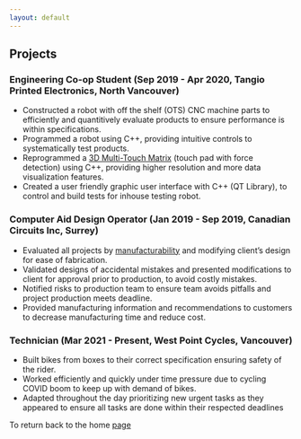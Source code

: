 ```yaml
---
layout: default
---
```


## Projects

### Engineering Co-op Student (Sep 2019 - Apr 2020, Tangio Printed Electronics, North Vancouver)

*	Constructed a robot with off the shelf (OTS) CNC machine parts to efficiently and quantitively evaluate products to ensure performance is within specifications.
*	Programmed a robot using C++, providing intuitive controls to systematically test products.
*	Reprogrammed a [3D Multi-Touch Matrix](https://www.tangio.ca/multi-touch-neo-sensing) (touch pad with force detection) using C++, providing higher resolution and more data visualization features.
*	Created a user friendly graphic user interface with C++ (QT Library), to control and build tests for inhouse testing robot.

### Computer Aid Design Operator (Jan 2019 - Sep 2019, Canadian Circuits Inc, Surrey)

*	Evaluated all projects by [manufacturability](https://www.canadiancircuits.com/capabilities/) and modifying client’s design for ease of fabrication.
*	Validated designs of accidental mistakes and presented modifications to client for approval prior to production, to avoid costly mistakes.
*	Notified risks to production team to ensure team avoids pitfalls and project production meets deadline.
*	Provided manufacturing information and recommendations to customers to decrease manufacturing time and reduce cost.

### Technician (Mar 2021 - Present, West Point Cycles, Vancouver)

*	Built bikes from boxes to their correct specification ensuring safety of the rider.
*	Worked efficiently and quickly under time pressure due to cycling COVID boom to keep up with demand of bikes.
*	Adapted throughout the day prioritizing new urgent tasks as they appeared to ensure all tasks are done within their respected deadlines

To return back to the home [page](./)
